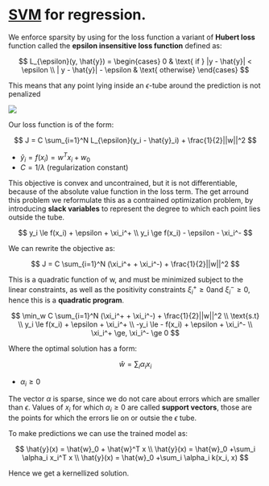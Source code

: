 # [SVM](support_vector_machines.md) for regression.
We enforce sparsity by using for the loss function a variant of **Hubert loss** function called the **epsilon insensitive loss function** defined as:

$$
L_{\epsilon}(y, \hat{y}) = \begin{cases}
    0 & \text{ if } |y - \hat{y}| < \epsilon \\
    | y - \hat{y}| - \epsilon & \text{ otherwise}
\end{cases}
$$

This means that any point lying inside an  $\epsilon$-tube  around the prediction is not penalized

![](../.images/machine_learning/epsilon_insensitive_loss_function.png)

Our loss function is of the form:

$$
J = C \sum_{i=1}^N L_{\epsilon}(y_i - \hat{y}_i) + \frac{1}{2}||w||^2
$$

* $\hat{y}_i = f(x_i) = w^Tx_i + w_0$
* $C = 1/\lambda$ (regularization constant)

This objective is convex and uncontrained, but it is not differentiable, because of the absolute value function in the loss term. The get arround this problem we reformulate this as a contrained optimization problem, by introducing **slack variables** to represent the degree to which each point lies outside the tube.

$$
y_i \le f(x_i) + \epsilon + \xi_i^+ \\
y_i \ge f(x_i) - \epsilon - \xi_i^-
$$

We can rewrite the objective as:

$$
J = C \sum_{i=1}^N (\xi_i^+ + \xi_i^-) + \frac{1}{2}||w||^2
$$

This is a quadratic function of w, and must be minimized subject to the linear constraints, as well as the positivity constraints $\xi_i^+ \ge 0$and $\xi_i^- \ge 0$, hence this is a **quadratic program**. 

$$
\min_w C \sum_{i=1}^N (\xi_i^+ + \xi_i^-) + \frac{1}{2}||w||^2 \\
\text{s.t} \\
y_i \le f(x_i) + \epsilon + \xi_i^+ \\
-y_i \le - f(x_i) + \epsilon + \xi_i^- \\
\xi_i^+ \ge, \xi_i^- \ge 0
$$

Where the optimal solution has a form:

$$
\hat{w} = \sum_i \alpha_ix_i
$$

* $\alpha_i \ge 0$

The vector $\alpha$ is sparse, since we do not care about errors which are smaller than $\epsilon$. Values of $x_i$ for which $\alpha_i \ge 0$ are called **support vectors**, those are the points for which the errors lie on or outsie the $\epsilon$ tube. 

To make predictions we can use the trained model as:

$$
    \hat{y}(x) = \hat{w}_0 + \hat{w}^T x \\
    \hat{y}(x) = \hat{w}_0 +\sum_i \alpha_i x_i^T x \\
    \hat{y}(x) = \hat{w}_0 +\sum_i \alpha_i k(x_i, x)
$$

Hence we get a kernellized solution. 
